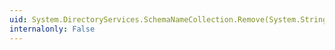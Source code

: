 ```yaml
---
uid: System.DirectoryServices.SchemaNameCollection.Remove(System.String)
internalonly: False
---
```

